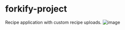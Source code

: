 # forkify-project

Recipe application with custom recipe uploads.
![image](https://github.com/user-attachments/assets/4d98ee28-97b7-453f-875a-be21a2f25b5b)
